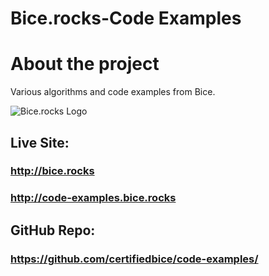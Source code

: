 # Bice.rocks-Code Examples

# About the project

Various algorithms and code examples from Bice.

![Bice.rocks Logo](http://bice.rocks/bice.rocks-og-preview.png)

## Live Site:
### http://bice.rocks
### http://code-examples.bice.rocks

## GitHub Repo:
### https://github.com/certifiedbice/code-examples/